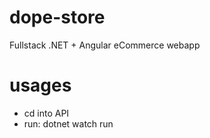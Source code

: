 # dope-store

Fullstack .NET + Angular eCommerce webapp

# usages

- cd into API
- run: dotnet watch run
